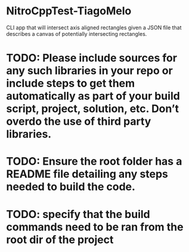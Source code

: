 # NitroCppTest-TiagoMelo
CLI app that will intersect axis aligned rectangles given a JSON file that describes a canvas of potentially intersecting rectangles.


# TODO: Please include sources for any such libraries in your repo or include steps to get them automatically as part of your build script, project, solution, etc. Don’t overdo the use of third party libraries. 


# TODO: Ensure the root folder has a README file detailing any steps needed to build the code. 

# TODO: specify that the build commands need to be ran from the root dir of the project
